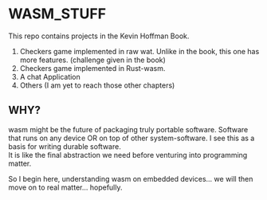 # WASM_STUFF

This repo contains projects in the Kevin Hoffman Book.  
1. Checkers game implemented in raw wat. Unlike in the book, this one has more features. (challenge given in the book)
2. Checkers game implemented in Rust-wasm.
3. A chat Application
4. Others (I am yet to reach those other chapters)

## WHY?
wasm might be the future of packaging truly portable software. Software that runs on any device OR on top of other system-software. I see this as a basis for writing durable software.  
It is like the final abstraction we need before venturing into programming matter.  

So I begin here, understanding wasm on embedded devices... we will then move on to real matter... hopefully.
